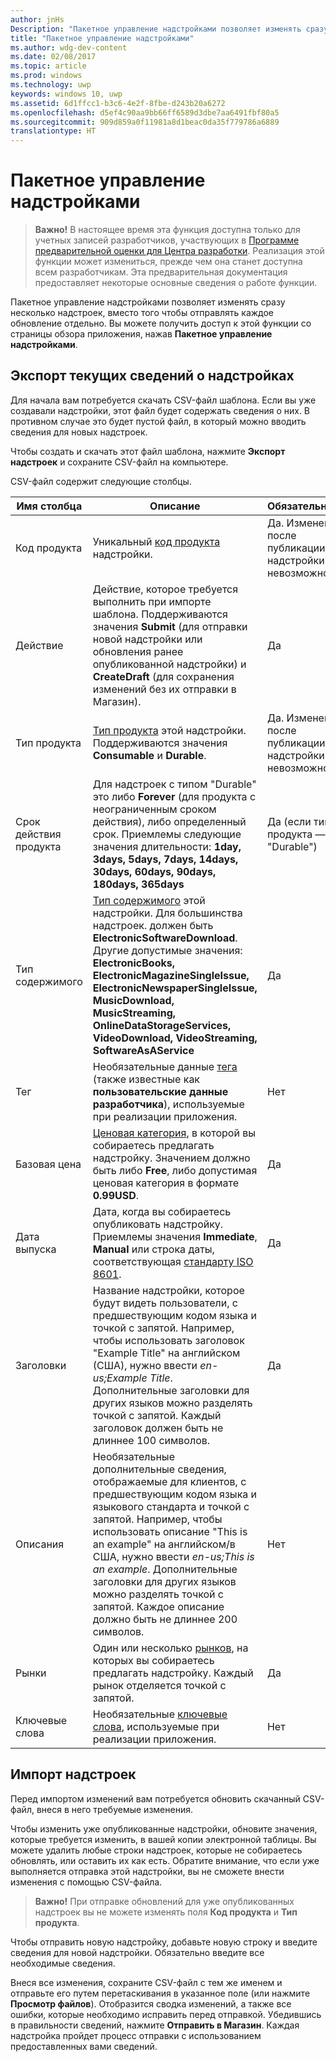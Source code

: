 ```yaml
---
author: jnHs
Description: "Пакетное управление надстройками позволяет изменять сразу несколько надстроек, вместо того чтобы отправлять каждое обновление отдельно."
title: "Пакетное управление надстройками"
ms.author: wdg-dev-content
ms.date: 02/08/2017
ms.topic: article
ms.prod: windows
ms.technology: uwp
keywords: windows 10, uwp
ms.assetid: 6d1ffcc1-b3c6-4e2f-8fbe-d243b20a6272
ms.openlocfilehash: d5ef4c90aa9bb66ff6589d3dbe7aa6491fbf80a5
ms.sourcegitcommit: 909d859a0f11981a8d1beac0da35f779786a6889
translationtype: HT
---
```

# <a name="manage-add-ons-in-bulk"></a>Пакетное управление надстройками

> **Важно!** В настоящее время эта функция доступна только для учетных записей разработчиков, участвующих в [Программе предварительной оценки для Центра разработки](dev-center-insider-program.md). Реализация этой функции может измениться, прежде чем она станет доступна всем разработчикам. Эта предварительная документация предоставляет некоторые основные сведения о работе функции.

Пакетное управление надстройками позволяет изменять сразу несколько надстроек, вместо того чтобы отправлять каждое обновление отдельно. Вы можете получить доступ к этой функции со страницы обзора приложения, нажав **Пакетное управление надстройками**.

## <a name="export-current-add-on-info"></a>Экспорт текущих сведений о надстройках

Для начала вам потребуется скачать CSV-файл шаблона. Если вы уже создавали надстройки, этот файл будет содержать сведения о них. В противном случае это будет пустой файл, в который можно вводить сведения для новых надстроек.

Чтобы создать и скачать этот файл шаблона, нажмите **Экспорт надстроек** и сохраните CSV-файл на компьютере.

CSV-файл содержит следующие столбцы. 

| Имя столбца               | Описание                            | Обязательный?      |
|---------------------------|----------------------------------|----------------------|
| Код продукта    |  Уникальный [код продукта](set-your-add-on-product-id.md#product-id) надстройки.  | Да. Изменение после публикации надстройки невозможно. |
| Действие |Действие, которое требуется выполнить при импорте шаблона. Поддерживаются значения **Submit** (для отправки новой надстройки или обновления ранее опубликованной надстройки) и **CreateDraft** (для сохранения изменений без их отправки в Магазин). |     Да |
| Тип продукта    | [Тип продукта](set-your-add-on-product-id.md#product-type) этой надстройки. Поддерживаются значения **Consumable** и **Durable**. |    Да. Изменение после публикации надстройки невозможно. |
| Срок действия продукта    | Для надстроек с типом "Durable" это либо **Forever** (для продукта с неограниченным сроком действия), либо определенный срок. Приемлемы следующие значения длительности: **1day, 3days, 5days, 7days, 14days, 30days, 60days, 90days, 180days, 365days**    | Да (если тип продукта — "Durable") |
| Тип содержимого    | [Тип содержимого](enter-add-on-properties.md#content-type) этой надстройки. Для большинства надстроек. должен быть **ElectronicSoftwareDownload**. Другие допустимые значения: **ElectronicBooks, ElectronicMagazineSingleIssue, ElectronicNewspaperSingleIssue, MusicDownload, MusicStreaming, OnlineDataStorageServices, VideoDownload, VideoStreaming, SoftwareAsAService** |    Да |
| Тег    | Необязательные данные [тега](enter-add-on-properties.md#custom-developer-data) (также известные как **пользовательские данные разработчика**), используемые при реализации приложения. | Нет |
| Базовая цена    | [Ценовая категория](set-add-on-pricing-and-availability.md#base-price), в которой вы собираетесь предлагать надстройку. Значением должно быть либо **Free**, либо допустимая ценовая категория в формате **0.99USD**. |    Да |
| Дата выпуска    | Дата, когда вы собираетесь опубликовать надстройку. Приемлемы значения **Immediate**, **Manual** или строка даты, соответствующая [стандарту ISO 8601](http://go.microsoft.com/fwlink/p/?LinkId=817237). | Да |
| Заголовки    | Название надстройки, которое будут видеть пользователи, с предшествующим кодом языка и точкой с запятой. Например, чтобы использовать заголовок "Example Title" на английском (США), нужно ввести *en-us;Example Title*. Дополнительные заголовки для других языков можно разделять точкой с запятой. Каждый заголовок должен быть не длиннее 100 символов.     | Да |
|Описания    | Необязательные дополнительные сведения, отображаемые для клиентов, с предшествующим кодом языка и языкового стандарта и точкой с запятой. Например, чтобы использовать описание "This is an example" на английском/в США, нужно ввести *en-us;This is an example*. Дополнительные заголовки для других языков можно разделять точкой с запятой. Каждое описание должно быть не длиннее 200 символов.    | Нет |
| Рынки |    Один или несколько [рынков](define-pricing-and-market-selection.md#windows-store-consumer-markets), на которых вы собираетесь предлагать надстройку. Каждый рынок отделяется точкой с запятой. |    Да |
|Ключевые слова |    Необязательные [ключевые слова](enter-add-on-properties.md#keywords), используемые при реализации приложения. | Нет |

## <a name="import-add-ons"></a>Импорт надстроек

Перед импортом изменений вам потребуется обновить скачанный CSV-файл, внеся в него требуемые изменения.

Чтобы изменить уже опубликованные надстройки, обновите значения, которые требуется изменить, в вашей копии электронной таблицы. Вы можете удалить любые строки надстроек, которые не собираетесь обновлять, или оставить их как есть. Обратите внимание, что если уже выполняется отправка этой надстройки, вы не сможете внести изменения с помощью CSV-файла.

> **Важно!** При отправке обновлений для уже опубликованных надстроек вы не можете изменять поля **Код продукта** и **Тип продукта**.

Чтобы отправить новую надстройку, добавьте новую строку и введите сведения для новой надстройки. Обязательно введите все необходимые сведения. 

Внеся все изменения, сохраните CSV-файл с тем же именем и отправьте его путем перетаскивания в указанное поле (или нажмите **Просмотр файлов**). Отобразится сводка изменений, а также все ошибки, которые необходимо исправить перед отправкой. Убедившись в правильности сведений, нажмите **Отправить в Магазин**. Каждая надстройка пройдет процесс отправки с использованием предоставленных вами сведений.

